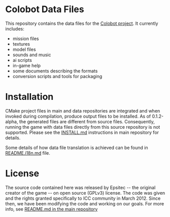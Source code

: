 # Colobot Data Files

This repository contains the data files for the [Colobot project](https://github.com/colobot/colobot).
It currently includes:
* mission files
* textures
* model files
* sounds and music
* ai scripts
* in-game help
* some documents describing the formats
* conversion scripts and tools for packaging

# Installation

CMake project files in main and data repositories are integrated and when invoked during compilation,
produce output files to be installed. As of 0.1.2-alpha, the generated files are different from source
files. Consequently, running the game with data files directly from this source repository is not supported.
Please see the [INSTALL.md](https://github.com/colobot/colobot/blob/master/INSTALL.md) instructions
in main repository for details.

Some details of how data file translation is achieved can be found in
[README.i18n.md](https://github.com/colobot/colobot-data/blob/master/README.i18n.md) file.

# License

The source code contained here was released by Epsitec -- the original
creator of the game -- on open source (GPLv3) license. The code was
given and the rights granted specifically to ICC community in
March 2012. Since then, we have been modifying the code and working on
our goals. For more info, see [README.md in the main repository](https://github.com/colobot/colobot/blob/master/README.md)
